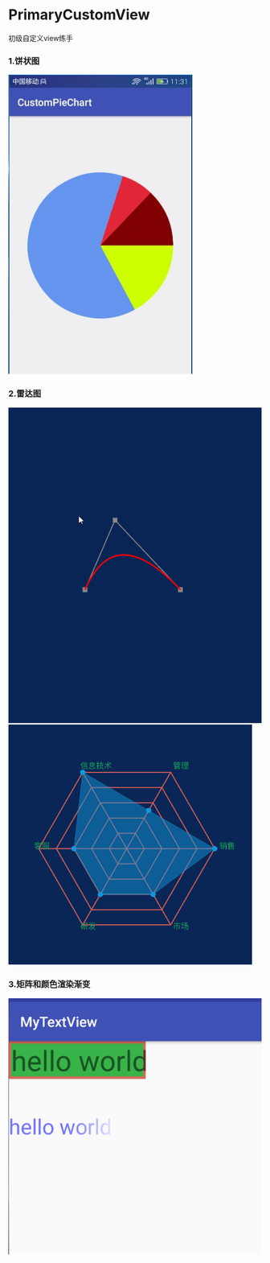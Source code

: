 # PrimaryCustomView
初级自定义view练手
### 1.饼状图
![](https://github.com/GuoZhaoHui628/ProjectPicture/raw/master/QQ截图20170825113144.png)
<br>
### 2.雷达图
![](https://github.com/GuoZhaoHui628/PrimaryCustomView/raw/master/CustomPathTest/111223.gif)
![](https://github.com/GuoZhaoHui628/PrimaryCustomView/raw/master/CustomPathTest/QQ截图20171228114756.png)
<br>
### 3.矩阵和颜色渲染渐变
![](https://github.com/GuoZhaoHui628/PrimaryCustomView/raw/master/MyTextView/11.gif)
